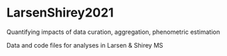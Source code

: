 # LarsenShirey2021
Quantifying impacts of data curation, aggregation, phenometric estimation

Data and code files for analyses in Larsen & Shirey MS

